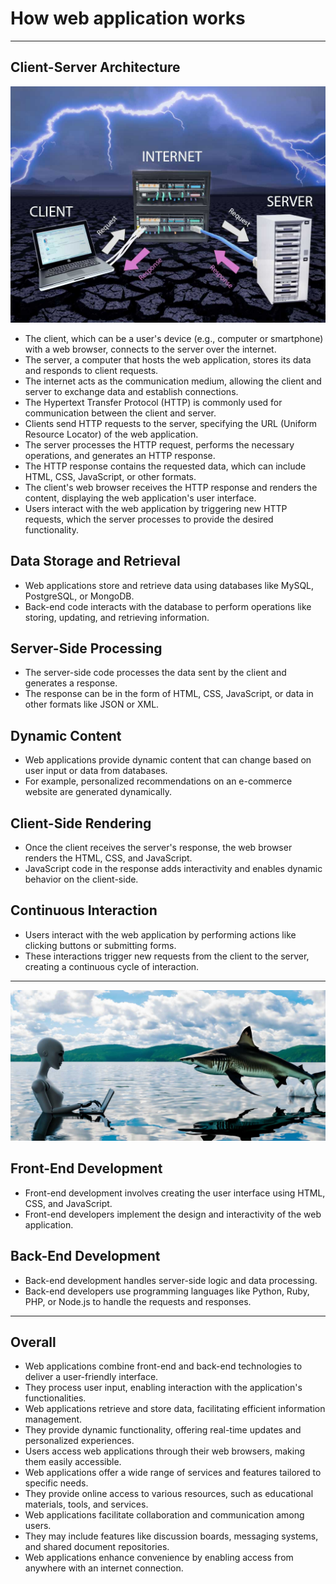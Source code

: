 # How web application works

---

## Client-Server Architecture

![Client-Server Architecture](../images/client-server.jpg)

- The client, which can be a user's device (e.g., computer or smartphone) with a web browser, connects to the server over the internet.
- The server, a computer that hosts the web application, stores its data and responds to client requests.
- The internet acts as the communication medium, allowing the client and server to exchange data and establish connections.
- The Hypertext Transfer Protocol (HTTP) is commonly used for communication between the client and server.
- Clients send HTTP requests to the server, specifying the URL (Uniform Resource Locator) of the web application.
- The server processes the HTTP request, performs the necessary operations, and generates an HTTP response.
- The HTTP response contains the requested data, which can include HTML, CSS, JavaScript, or other formats.
- The client's web browser receives the HTTP response and renders the content, displaying the web application's user interface.
- Users interact with the web application by triggering new HTTP requests, which the server processes to provide the desired functionality.

## Data Storage and Retrieval

- Web applications store and retrieve data using databases like MySQL, PostgreSQL, or MongoDB.
- Back-end code interacts with the database to perform operations like storing, updating, and retrieving information.

## Server-Side Processing

- The server-side code processes the data sent by the client and generates a response.
- The response can be in the form of HTML, CSS, JavaScript, or data in other formats like JSON or XML.

## Dynamic Content

- Web applications provide dynamic content that can change based on user input or data from databases.
- For example, personalized recommendations on an e-commerce website are generated dynamically.

## Client-Side Rendering

- Once the client receives the server's response, the web browser renders the HTML, CSS, and JavaScript.
- JavaScript code in the response adds interactivity and enables dynamic behavior on the client-side.

## Continuous Interaction

- Users interact with the web application by performing actions like clicking buttons or submitting forms.
- These interactions trigger new requests from the client to the server, creating a continuous cycle of interaction.

---
![Developer](../images/developer.jpg)


## Front-End Development

- Front-end development involves creating the user interface using HTML, CSS, and JavaScript.
- Front-end developers implement the design and interactivity of the web application.

## Back-End Development

- Back-end development handles server-side logic and data processing.
- Back-end developers use programming languages like Python, Ruby, PHP, or Node.js to handle the requests and responses.

--- 

## Overall

- Web applications combine front-end and back-end technologies to deliver a user-friendly interface.
- They process user input, enabling interaction with the application's functionalities.
- Web applications retrieve and store data, facilitating efficient information management.
- They provide dynamic functionality, offering real-time updates and personalized experiences.
- Users access web applications through their web browsers, making them easily accessible.
- Web applications offer a wide range of services and features tailored to specific needs.
- They provide online access to various resources, such as educational materials, tools, and services.
- Web applications facilitate collaboration and communication among users.
- They may include features like discussion boards, messaging systems, and shared document repositories.
- Web applications enhance convenience by enabling access from anywhere with an internet connection.








